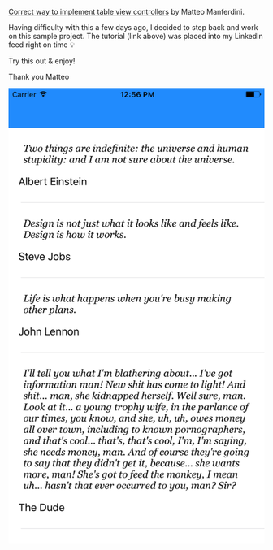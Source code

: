 [Correct way to implement table view controllers](http://matteomanferdini.com/the-correct-way-to-display-lists-in-ios-and-what-many-developers-do-wrong/) by Matteo Manferdini.

Having difficulty with this a few days ago, I decided to step back and work on this sample project. The tutorial (link above) was placed into my LinkedIn feed right on time 💡

Try this out & enjoy!

Thank you Matteo

![](SimScreenShot.png)
